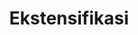 ---
id: 14
title: Ekstensifikasi
fitur: resume
category: kup
topik: NPWP dan PKP
type: word
tgl: 11 Desember 2019
---